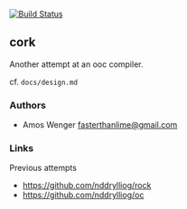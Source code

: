 [![Build Status](https://travis-ci.org/fasterthanlime/cork.svg)](https://travis-ci.org/fasterthanlime/cork)

## cork

Another attempt at an ooc compiler.

cf. `docs/design.md`

### Authors

  * Amos Wenger <fasterthanlime@gmail.com>
  
### Links

Previous attempts

  * https://github.com/nddrylliog/rock
  * https://github.com/nddrylliog/oc

